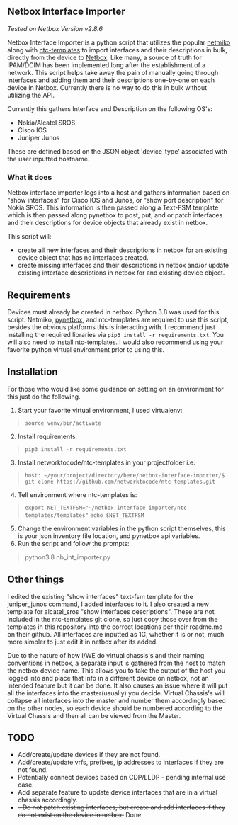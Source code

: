 ## Netbox Interface Importer

<em>Tested on Netbox Version v2.8.6</em>

Netbox Interface Importer is a python script that utilizes the popular [netmiko](https://github.com/ktbyers/netmiko) along with [ntc-templates](https://github.com/networktocode/ntc-templates) to import interfaces and their descriptions in bulk, directly from the device to [Netbox](https://github.com/netbox-community/netbox). Like many, a source of truth for IPAM/DCIM has been implemented long after the establishment of a network. This script helps take away the pain of manually going through interfaces and adding them and their descriptions one-by-one on each device in Netbox. Currently there is no way to do this in bulk without utilizing the API. 

Currently this gathers Interface and Description on the following OS's:

 - Nokia/Alcatel SROS
 - Cisco IOS
 - Juniper Junos


These are defined based on the JSON object 'device_type' associated with the user inputted hostname.

### What it does

Netbox interface importer logs into a host and gathers information based on "show interfaces" for Cisco IOS and Junos, or "show port description" for Nokia SROS. This information is then passed along a Text-FSM template which is then passed along pynetbox to post, put, and or patch interfaces and their descriptions for device objects that already exist in netbox. 

This script will:

 - create all new interfaces and their descriptions in netbox for an existing device object that has no interfaces created.
 - create missing interfaces and their descriptions in netbox and/or update existing interface descriptions in netbox for and existing device object.


## Requirements
Devices must already be created in netbox.
Python 3.8 was used for this script. Netmiko, [pynetbox](https://github.com/digitalocean/pynetbox), and ntc-templates are required to use this script, besides the obvious platforms this is interacting with. I recommend just installing the required libraries via `pip3 install -r requirements.txt`. You will also need to install ntc-templates.
I would also recommend using your favorite python virtual environment prior to using this.

## Installation

For those who would like some guidance on setting on an environment for this just do the following.

 1. Start your favorite virtual environment, I used virtualenv:
> `source venv/bin/activate`
 2. Install requirements:
> `pip3 install -r requirements.txt`
 3. Install networktocode/ntc-templates in your projectfolder i.e:
> `host: ~/your/project/directory/here/netbox-interface-importer/$ git clone https://github.com/networktocode/ntc-templates.git`
 4. Tell environment where ntc-templates is:
>`export NET_TEXTFSM="~/netbox-interface-importer/ntc-templates/templates"`
>`echo $NET_TEXTFSM`
 5. Change the environment variables in the python script themselves, this is your json inventory file location, and pynetbox api variables.
 6. Run the script and follow the prompts:
> python3.8 nb_int_importer.py

## Other things
I edited the existing "show interfaces" text-fsm template for the juniper_junos command, I added interfaces to it. I also created a new template for alcatel_sros "show interfaces descriptions".  These are not included in the ntc-templates git clone, so just copy those over from the templates in this repository into the correct locations per their readme.md on their github. 
All interfaces are inputted as 1G, whether it is or not, much more simpler to just edit it in netbox after its added.

Due to the nature of how I/WE do virtual chassis's and their naming conventions in netbox, a separate input is gathered from the host to match the netbox device name. This allows you to take the output of the host you logged into and place that info in a different device on netbox, not an intended feature but it can be done.  It also causes an issue where it will put all the interfaces into the master(usually) you decide. Virtual Chassis's will collapse all interfaces into the master and number them accordingly based on the other nodes, so each device should be numbered according to the Virtual Chassis and then all can be viewed from the Master. 


## TODO

 - Add/create/update devices if they are not found.
 - Add/create/update vrfs, prefixes, ip addresses to interfaces if they are not found.
 - Potentially connect devices based on CDP/LLDP - pending internal use case.
 - Add separate feature to update device interfaces that are in a virtual chassis accordingly.
 - ~~- Do not patch existing interfaces, but create and add interfaces if they do not exist on the device in netbox.~~ Done
